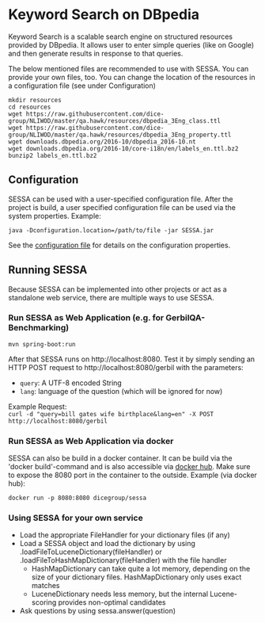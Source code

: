 # Keyword Search on DBpedia

Keyword Search is a scalable search engine on structured resources provided by DBpedia. It allows user to enter simple queries (like on Google) and then generate results in response to that queries.

The below mentioned files are recommended to use with SESSA.
You can provide your own files, too.
You can change the location of the resources in a configuration file (see under Configuration)
```
mkdir resources
cd resources
wget https://raw.githubusercontent.com/dice-group/NLIWOD/master/qa.hawk/resources/dbpedia_3Eng_class.ttl
wget https://raw.githubusercontent.com/dice-group/NLIWOD/master/qa.hawk/resources/dbpedia_3Eng_property.ttl
wget downloads.dbpedia.org/2016-10/dbpedia_2016-10.nt
wget downloads.dbpedia.org/2016-10/core-i18n/en/labels_en.ttl.bz2
bunzip2 labels_en.ttl.bz2
```
## Configuration
SESSA can be used with a user-specified configuration file.
After the project is build, a user specified configuration file can be used via the system properties.
Example:
```
java -Dconfiguration.location=/path/to/file -jar SESSA.jar 
```
See the [configuration file](https://github.com/dice-group/SESSA/blob/master/src/main/resources/default.properties) for details on the configuration properties.
## Running SESSA
Because SESSA can be implemented into other projects or act as a standalone web service,
there are multiple ways to use SESSA. 
### Run SESSA as Web Application (e.g. for GerbilQA-Benchmarking)
```
mvn spring-boot:run
```
After that SESSA runs on http://localhost:8080. Test it by simply sending an HTTP POST request to http://localhost:8080/gerbil with the parameters:
- `query`: A UTF-8 encoded String 
- `lang`: language of the question (which will be ignored for now)

Example Request:   
`curl -d "query=bill gates wife birthplace&lang=en" -X POST http://localhost:8080/gerbil`

### Run SESSA as Web Application via docker
SESSA can also be build in a docker container.
It can be build via the 'docker build'-command and is also accessible via [docker hub](https://hub.docker.com/r/dicegroup/sessa/). 
Make sure to expose the 8080 port in the container to the outside.
Example (via docker hub):
```
docker run -p 8080:8080 dicegroup/sessa
```

### Using SESSA for your own service
* Load the appropriate FileHandler for your dictionary files (if any)
* Load a SESSA object and load the dictionary by using .loadFileToLuceneDictionary(fileHandler) or .loadFileToHashMapDictionary(fileHandler) with the file handler
  * HashMapDictionary can take quite a lot memory, depending on the size of your dictionary files. HashMapDictionary only uses exact matches
  * LuceneDictionary needs less memory, but the internal Lucene-scoring provides non-optimal candidates
* Ask questions by using sessa.answer(question)
